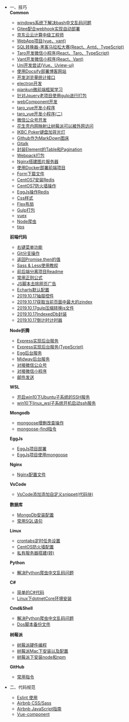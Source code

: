 <!--
 * @Author: 柯军

 * @Date: 2019-08-13 12:17:44

 * @Description:
 -->

* 一、技巧  
  **Common**
    * [windows系统下解决bash中文乱码问题](src/md/common)
    * [Gitee配合webhook实现自动部署](src/md/ci/gitee)
    * [京东云云计算中级工程师](src/md/certificate)
    * [WebApp项目(vue、vant)](src/md/mzqh5)
    * [SQL转换器-黑客马拉松大赛(React、Antd、TypeScript)](src/md/sql_translate)
    * [Taro开发微信小程序(React、Taro、TypeScript)](src/md/taro_wechat)
    * [Vant开发微信小程序(React、Vant)](src/md/vant_wechat)
    * [Uni开发尝试(Vue、Uview-ui)](src/md/uni_prod)
    * [使用Docsify部署博客网站](src/md/docsify)
    * [开发浏览量统计接口](src/md/views)
    * [electron开发](src/md/electron)
    * [qiankun微前端框架学习](src/md/qiankun)
    * [针对Jquery老项目使用gulp进行打包](src/md/gulp)
    * [webComponent开发](src/md/webComponent)
    * [taro_vue开发小程序](src/md/taro_vue)
    * [taro_vue开发小程序(二)](src/md/taro_vue2)
    * [微信公众号开发](src/md/wechat_platform)
    * [花生壳内网映射让树莓派可以被外网访问](src/study/花生壳内网映射让树莓派可以被外网访问)
    * [IKBC Poker键盘加背光灯](src/skill/keyboard)
    * [Github作为MarkDown图床](src/study/githubWithMD)
    * [Gitalk](src/md/gitalk)
    * [封装Element的Table和Pagination](src/md/gridpage)
    * [Webpack打包](src/md/webpack)
    * [Nginx搭建图片服务器](src/md/nginx_images)
    * [使用Docker部署前端项目](src/md/docker_web)
    * [Form下载文件](src/md/form_file)
    * [CentOS7安装Redis](src/md/centos_redis)
    * [CentOS7防火墙操作](src/md/centos_firewalld)
    * [EggJs操作Redis](src/md/egg_redis)
    * [Css样式](src/md/css)
    * [Flex布局](src/md/flex)
    * [Gulp打包](src/md/gulppack)
    * [vuex](src/md/vuex)
    * [Node爬虫](src/md/node_cheerio)
    * [tips](src/md/tips)

  **前端代码**
  
    * [右键菜单功能](src/study/vue右键菜单)
    * [Git分支操作](src/study/gitskill)
    * [返回Promise.then的值](src/study/返回Promise.then的值)
    * [Sass & Less使用教程](src/study/Sass&Less)
    * [前后端分离项目Readme](src/study/qmhbddffli)
    * [常用正则公式](src/study/vfze)
    * [JS脚本去除网页广告](src/study/noads)
    * [Echarts默认配置](src/study/echart)
    * [2019.10.17抽屉控件](src/study/2019.10.17抽屉控件)
    * [2019.10.17获取当前页面中最大的zindex](src/study/2019.10.17获取当前页面中最大的zindex)
    * [2019.10.17gulp压缩转换js文件](src/study/2019.10.17gulp压缩转换js文件)
    * [2019.10.17IndexedDb封装](src/study/2019.10.17IndexedDb封装)
    * [2019.10.17倒计时计时器](src/study/2019.10.17倒计时计时器)
  
  **Node折腾**

    * [Express实现后台服务](src/md/node/express)
    * [Express实现后台服务(TypeScript)](src/md/node/express_typescript)
    * [Egg后台服务](src/md/node/egg)
    * [Midway后台服务](src/md/node/midway)
    * [对接微信公众号](src/md/node/weChat)
    * [对接微信小程序](src/md/node/mini)
    * [邮件发送](src/md/node/mail)

  **WSL**
    * [开启win10下Ubuntu子系统的SSH服务](src/md/wsl/开启win10下Ubuntu子系统的SSH服务)
    * [win10下linux_wsl子系统开机启动ssh服务](src/md/wsl/win10_linux_wsl子系统开机启动ssh服务)
  
  **Mongodb**
  
    * [mongoose增删改查操作](src/study/mongoose)
    * [mongoose-find指令](src/md/mongodb/find)
  
  **EggJs**
  
    * [EggJs项目部署](src/study/eggjsDeploy)
    * [EggJs项目使用mongoose](src/study/eggjsMongoose)
  
  **Nginx**
    * [Nginx配置文件](src/md/nginx/config.md) 
  
  **VsCode**
    * [VsCode添加添加自定义snippet(代码块)](src/study/vscodeblock)
  
  **数据库**
    * [MongoDb安装配置](src/study/Mongodb安装配置)
    * [常用SQL语句](src/study/sql)
  
  **Linux**
    * [crontabs定时任务设置](src/study/crontabs定时任务)
    * [CentOS防火墙配置](src/study/centosfhhoqd)
    * [私有服务器搭建(转)](src/study/setgitlib)
  
  **Python**
    * [解决Python爬虫中文乱码问题](src/study/pythonsp)
  
  **C#**
    * [简单的C#代码](src/study/csharpcode)
    * [Linux下dotnetCore环境安装](src/study/dotnetCore)
  
  **Cmd&Shell**
    * [解决Python爬虫中文乱码问题](src/study/pythonsp)
    * [Dos脚本备份文件](src/study/dosbackup)
  
  **树莓派**
    * [树莓派硬件编程](src/study/raspi)
    * [树莓派Mac下安装以及配置](src/study/树莓派Mac下安装以及配置)
    * [树莓派下安装node和npm](src/study/树莓派下安装node和npm)
  
  **GitHub**
    * [常用指令](src/study/githubCmd)
  
* 二、代码规范
  * [Eslint 使用](src/norm/Eslint)
  * [Airbnb CSS/Sass](src/norm/Css)
  * [Airbnb JavaScript指南](src/norm/JavaScript)
  * [Vue-component](src/norm/Vue-component)
